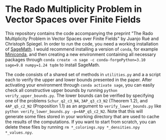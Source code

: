 # The Rado Multiplicity Problem in Vector Spaces over Finite Fields

This repository contains the code accompanying the preprint "The Rado Multiplicity Problem in Vector Spaces over Finite Fields" by Juanjo Rué and Christoph Spiegel. In order to run the code, you need a working installation of [SageMath](http://www.sagemath.org/). I would recommend installing a version of `conda`, for example [Miniconda](https://conda.io/miniconda.html), and then creating a new environment containing all necessary packages through `conda create -n sage -c conda-forgePython=3.10 sage=9.8 numpy=1.24 tqdm` to install SageMath.

The code consists of a shared set of methods in `utilities.py` and a a script each to verify the upper and lower bounds presented in the paper. After activating your environment through `conda activate sage`, you can easily check all constructive upper bounds by running `python verify_upper_bounds.py`. The lower bounds can be verified by specifying one of the problems `Schur_q2_c3_N4`, `3AP_q3_c3_N2` (Theorem 1.2), and `4AP_q5_c2_N2` (Proposition 1.1) as an argument to `verify_lower_bounds.py` like `python verify_lower_bounds.py -p=4AP_q5_c2_N2`. Note that this will generate some files stored in your working directory that are used to cache the results of the computations. If you want to start from scratch, you can delete these files by running `rm *_colorings.npy *_densities.npy *_values.npy`.
